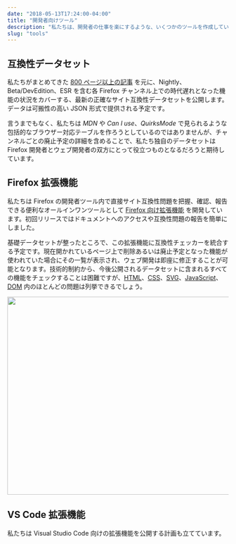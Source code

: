 ```yaml
---
date: "2018-05-13T17:24:00-04:00"
title: "開発者向けツール"
description: "私たちは、開発者の仕事を楽にするような、いくつかのツールを作成しています。"
slug: "tools"
---
```

## 互換性データセット

私たちがまとめてきた [800 ページ以上の記事](https://www.fxsitecompat.dev/ja/docs/) を元に、Nightly、Beta/DevEdition、ESR を含む各 Firefox チャンネル上での時代遅れとなった機能の状況をカバーする、最新の正確なサイト互換性データセットを公開します。データは可搬性の高い JSON 形式で提供される予定です。

言うまでもなく、私たちは *MDN* や *Can I use*、*QuirksMode* で見られるような包括的なブラウザー対応テーブルを作ろうとしているのではありませんが、チャンネルごとの廃止予定の詳細を含めることで、私たち独自のデータセットは Firefox 開発者とウェブ開発者の双方にとって役立つものとなるだろうと期待しています。

## Firefox 拡張機能

私たちは Firefox の開発者ツール内で直接サイト互換性問題を把握、確認、報告できる便利なオールインワンツールとして [Firefox 向け拡張機能](https://addons.mozilla.org/firefox/addon/site-compatibility-tools/) を開発しています。初回リリースではドキュメントへのアクセスや互換性問題の報告を簡単にしました。

基礎データセットが整ったところで、この拡張機能に互換性チェッカーを統合する予定です。現在開かれているページ上で削除あるいは廃止予定となった機能が使われていた場合にその一覧が表示され、ウェブ開発は即座に修正することが可能となります。技術的制約から、今後公開されるデータセットに含まれるすべての機能をチェックすることは困難ですが、[HTML](https://www.fxsitecompat.dev/ja/categories/html/)、[CSS](https://www.fxsitecompat.dev/ja/categories/css/)、[SVG](https://www.fxsitecompat.dev/ja/categories/svg/)、[JavaScript](https://www.fxsitecompat.dev/ja/categories/javascript/)、[DOM](https://www.fxsitecompat.dev/ja/categories/dom/) 内のほとんどの問題は列挙できるでしょう。

<img src="/images/screenshots/firefox-extension-large.png" alt="" width="800" height="450">

## VS Code 拡張機能

私たちは Visual Studio Code 向けの拡張機能を公開する計画も立てています。
